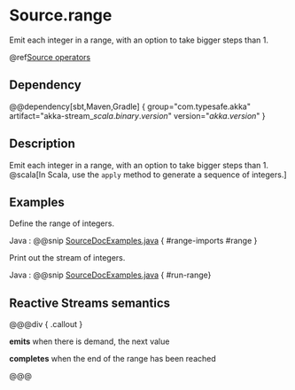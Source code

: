 # Source.range

Emit each integer in a range, with an option to take bigger steps than 1.

@ref[Source operators](../index.md#source-operators)

## Dependency

@@dependency[sbt,Maven,Gradle] {
  group="com.typesafe.akka"
  artifact="akka-stream_$scala.binary.version$"
  version="$akka.version$"
}


## Description

Emit each integer in a range, with an option to take bigger steps than 1. @scala[In Scala, use the `apply` method to generate a sequence of integers.]

## Examples

Define the range of integers.

Java
:   @@snip [SourceDocExamples.java](/akka-docs/src/test/java/jdocs/stream/operators/SourceDocExamples.java) { #range-imports #range }

Print out the stream of integers.

Java
:   @@snip [SourceDocExamples.java](/akka-docs/src/test/java/jdocs/stream/operators/SourceDocExamples.java) { #run-range}

## Reactive Streams semantics

@@@div { .callout }

**emits** when there is demand, the next value

**completes** when the end of the range has been reached

@@@
